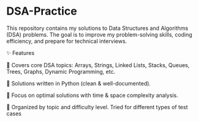 # DSA-Practice
This repository contains my solutions to Data Structures and Algorithms (DSA) problems.
The goal is to improve my problem-solving skills, coding efficiency, and prepare for technical interviews.

✨ Features

📘 Covers core DSA topics: Arrays, Strings, Linked Lists, Stacks, Queues, Trees, Graphs, Dynamic Programming, etc.

📝 Solutions written in Python (clean & well-documented).

🚀 Focus on optimal solutions with time & space complexity analysis.

🔖 Organized by topic and difficulty level. Tried for different types of test cases
